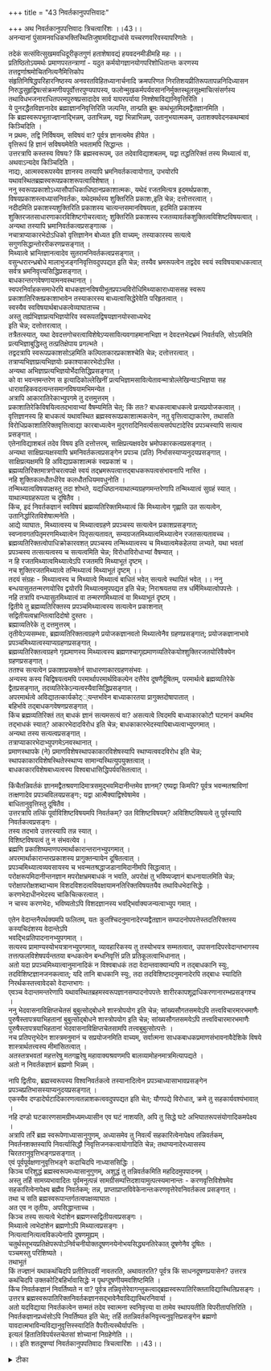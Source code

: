 +++
title = "43 निवर्तकानुपपत्तिवादः"

+++
अथ निवर्तकानुपपत्तिवादः त्रिचत्वारिंशः ।।43।।  
अनन्यानां पुंसामनवधिकभक्तिस्थितिजुषामविद्याध्वंसे यच्चरणवरिवस्यापरिणतेः ।  
  
तदेकं सत्संवित्सुखमवधिदूरीकृतगुणं हताशेषावद्यं हयवदनमीडीमहि महः ।।  
प्रतिष्ठितोऽयमर्थः प्रमाणपरतन्त्राणां - यदुत कर्मयोगज्ञानयोगपरिशोधितान्तः करणस्य तत्तद्वर्णाश्रमोचितनित्यनैमित्तिकोप   
संहृतिनिषिद्धपरिहारनिष्ठस्य अनवरतविहितध्यानार्चनादि क्रमपरिणत निरतिशयप्रीतिरूपतापन्ननिदिध्यासन निरुद्धसुहृद्विषत्संक्रमणीयपूर्वोत्तरपुण्यपापस्य, फलोन्मुखकर्मपर्यवसाननिर्मुक्तस्थूलसूक्ष्माचित्संसर्गस्य तथाविधभजनाराधितपरमपुरुषप्रसादादेव सार्व यापरपर्याया निश्शेषाविद्यानिवृत्तिरिति ।  
ये पुनरद्धैतविज्ञानादेव ब्रह्माज्ञाननिवृत्तिरिति जल्पन्ति, तान्प्रति ब्रूमः कथंभूतमिदमद्वैतज्ञानमिति ।  
 कि ब्रह्मस्वरूपभूताज्ज्ञानाद्भिन्नम्, उताभिन्नम्, यद्वा भिन्नाभिन्नम्, उतानुभयात्मकम्, उताशक्यवेदनकथम्बावं किञ्चिदिति ।  
 न प्रथमः, तद्वि निर्विषयम्, सविषयं वा? पूर्वत्र ज्ञानत्वमेव हीयेत ।  
 वृत्तिरूपं हि ज्ञानं सविषयमेवेति भवतामपि सिद्धान्तः ।  
 उत्तरत्रापि कस्तस्य विषयः? किं ब्रह्मस्वरूपम्, उत तदेवाविद्याशबलम्, यद्वा तद्धतिरिक्तं तस्य मिथ्यात्वं वा, अथवाऽन्यदेव किञ्चिदिति ।  
 नाद्यः, आत्मस्वरूपस्येव ज्ञानस्य तस्यापि भ्रमनिवर्तकत्वायोगात्, उभयोरपि यथावस्थितब्रह्मस्वरूपप्रकाशरूपत्वाविशेषात् ।  
 ननु स्वरूपप्रकाशोऽध्यासौपाधिकाधिष्ठानप्रकाशात्मकः, यथेदं रजतमित्यत्र इदमर्थप्रकाशः, विषयप्रकाशस्त्वध्यासनिवर्तकः, यथेदमर्थस्य शुक्तिरिति प्रकाशः,इति चेन्न; दत्तोत्तरत्वात् ।  
 नदीदमिति प्रकाशस्यशुक्तिरिति प्रकाशस्य चात्यन्तसमानविषयता, इदमिति प्रकाशस्य शुक्तिरजतसाधारणाकारविशिष्टगोचरत्वात्; शुक्तिरिति प्रकाशस्य रजतव्यावर्तकशुक्तित्वविशिष्टविषयत्वात् ।  
 अन्यथा तस्यापि भ्रमानिवर्तकत्वप्रसङ्गात्क ।  
 नचात्राप्याकारभेदोऽधिको वृत्तिज्ञानेन बोध्यत इति वाच्यम्; तस्याकारस्य सत्यत्वे सगुणसिद्धान्तोररीकरणप्रसङ्गात् ।  
 मिथ्यात्वे भ्रान्तिज्ञानत्वादेव सुतरामनिवर्तकत्वप्रसङ्गात् ।  
 वसुन्धरारन्ध्रबोधे मालाभुजङ्गनिवृत्तिवदुपपद्यत इति चेन्न; तस्यैव भ्रमरूपत्वेन तद्वदेव स्वयं स्वविषयाबाधकत्वात् सर्वत्र भ्रमनिवृत्त्यसिद्धिप्रसङ्गात् ।  
 बाधकान्तरगवेषणायामनवस्थानात् ।  
 स्वपरनिर्वाहकसमाधेरपि बाधकज्ञानविषयीभूतप्रपञ्चविरोधिमिथ्याकाराध्याससह स्वरूप प्रकाशातिरिक्तप्रकाशाभावेन तस्याकारस्य बाध्यत्वासिद्धेरेवेति परिहृतत्वात् ।  
 स्वस्यैव स्वविषयार्थबाधकत्वेव्याघाताच्च ।  
 अस्तु तर्ह्यभिज्ञाप्रत्यभिज्ञयोरिव स्वरूपतद्विषयज्ञानयोस्साध्यभेद   
इति चेन्न; दत्तोत्तरत्वात् ।  
तत्रैतत्स्यात्, यथा देवदत्तगोचरत्वाविशेषेऽप्यसावित्यवगाहमानाभिज्ञा न देवदत्तभेदभ्रमं निवर्तयति, सोऽयमिति प्रत्यभिज्ञाबुद्धिस्तु तत्प्रतिक्षेपाय प्रगल्भते ।  
 तद्वदत्रापि स्वरूपप्रकाशसोऽहमिति कल्पिताकारप्रकाशश्चेति चेन्न; दत्तोत्तरत्वात् ।  
 तत्राप्यभिज्ञाप्रत्यभिज्ञयोः प्रकाश्याकारभेदोऽस्ति ।  
 अन्यथा अभिज्ञाप्रत्यभिज्ञयोर्भेदासिद्धिप्रसङ्गात् ।  
 को वा भवन्तमन्तरेण स इत्यादिकोल्लेखिनीं प्रत्यभिज्ञामसावित्येतावन्मात्रोल्लेखिन्याऽभिज्ञया सह धारावाहिकवदत्यन्तसमानविषयामभिमन्येत ।  
 अत्रापि आकारातिरेकाभ्युपगमे तु दत्तमुत्तरम् ।  
 प्रकाशातिरेकिविषयित्वतदभावाभ्यां वैषम्यमिति चेत्; किं ततः? बाधकत्वाबाधकत्वे प्रत्यप्रयोजकत्वात् ।  
 वृत्तिज्ञानस्य हि बाधकत्वं यथावस्थित ब्रह्मस्वरूपप्रकाशात्मकत्वेन, नतु वृत्तित्वाद्याकारेण, तथासति विरोधिप्रकाशातिरिक्तवृत्तित्वाद्या कारबाध्यत्वेन मुद्गरादिनिवर्त्यसत्यसर्पघटादेरिव प्रपञ्चस्यापि सत्यत्व प्रसङ्गात् ।  
 एतेनाविद्याशबलं तदेव विषय इति दत्तोत्तरम्, साक्षिप्रत्यक्षवदेव भ्रमोपकारकत्वप्रसङ्गात् ।  
 अन्यथा साक्षिप्रत्यक्षस्यापि भ्रमनिवर्तकत्वप्रसङ्गेन प्रपञ्च (प्रति) निर्भासस्याप्यनुदयप्रसङ्गात् ।  
 साक्षिप्रत्यक्षमपि हि अविद्याप्रकाशात्मकं स्वप्रकाशं च ।  
 ब्रह्मव्यतिरिक्तमात्रगोचरत्वपक्षे स्वयं तद्भ्रमरूपत्वात्तद्बाधकरूपत्वसंभावनापि नास्ति ।  
 नहि शुक्तिकलधौतधीरेव कलधौतधियमवधुनोति ।  
 तन्मिथ्यात्वविषयपक्षस्तु तदा शोभते, यद्यधिष्ठानयाथात्म्यग्रहणमन्तरेणापि तन्मिथ्यात्वं सुग्रहं स्यात् ।  
 याथात्म्यग्रहरूपता च दूषितैव ।  
 किंच, इदं निवर्तकज्ञानं स्वविषयं ब्रह्मव्यतिरिक्तमिथ्यात्वं किं मिथ्यात्वेन गृह्णाति उत सत्यत्वेन, उतानिर्द्धारितविशेषात्मनेति ।  
 आद्ये व्याघातः, मिथ्यात्वस्य च मिथ्यात्वग्रहणे प्रपञ्चस्य सत्यत्वेन प्रकाशप्रसङ्गात्; स्वप्नावगतपितृमरणमिथ्यात्वेन पितृसत्यतावत्, सम्यग्रजतमिथ्यात्वमिथ्यात्वेन रजतसत्यतावच्च ।  
 ब्रह्मव्यतिरिक्तत्वोपाधिक्रोकारवशत् प्रपञ्चस्य तन्मिथ्यात्वस्य च मिथ्यात्वमेकहेलया लभ्यते, यथा भवतां प्रपञ्चस्य तत्सत्यत्वस्य च सत्यत्वमिति चेन्न; विरोधाविरोधाभ्यां वैषम्यात् ।  
 न हि रजतमिथ्यात्वमिथ्यात्वेऽपि रजतमपि मिथ्याभूतं दृष्टम् ।  
 नच शुक्तिरजतमिथ्यात्वे तन्मिथ्यात्वं मिथ्याभूतं दृष्टम् ।।  
तदयं संग्रहः - मिथ्यात्वस्य च मिथ्यात्वे मिथ्यात्वं बाधितं भवेत् सत्यत्वे स्थापितं भवेत् ।। ननु बन्धयासुततन्मरणयोरिव द्वयोरपि मिथ्यात्वमुपपद्यत इति चेन्न; निराश्रयतया तत्र धर्मिमिथ्यात्वोपपत्तेः ।  
 नहि तत्रापि वन्ध्यासुतमिथ्यात्वं वा तन्मरणमिथ्यात्वं वा मिथ्याभूतं दृष्टम् ।  
 द्वितीये तु ब्रह्मव्यतिरिक्तस्य प्रपञ्चमिथ्यात्वस्य सत्यत्वेन प्रकाशनात्   
सद्वितीयत्वभ्रान्तित्वादिदोषो दुस्तरः ।  
 ब्रह्माव्यतिरेके तु दत्तमुत्तरम् ।  
 तृतीयेऽप्यसम्भवः, ब्रह्मव्यतिरिक्तत्वग्रहणे प्रयोजकज्ञानवतो मिथ्यात्वेनैव ग्रहणप्रसङ्गात्; प्रयोजकज्ञानाभावे प्रपञ्चमिथ्यात्वस्याप्यग्रहणप्रसङ्गात् ।  
 ब्रह्मव्यतिरिक्तत्वग्रहणे गृह्यमाणस्य मिथ्यात्वस्य ब्रह्मणश्चागृह्यमाणव्यतिरेकयोश्शुक्तिरजतयोरिवैक्येन ग्रहणप्रसङ्गात् ।  
 ततश्च सत्यत्वेन प्रकाशाप्रसक्तेर्न साधारणाकारग्रहणसंभवः ।  
 अन्यस्य कस्य चिद्विषयत्वमपि परमार्थापरमार्थविकल्पेन दत्तैरेव दूषणैर्दूषितम्, परमार्थत्वे ब्रह्मव्यतिरेके द्वैतप्रसङ्गात्, तदव्यतिरेकेऽन्यत्वस्यैवासिद्धिप्रसङ्गात् ।  
 अपरमार्थत्वे अविद्यातत्कार्यकोट््यन्तर्भावेन बाध्याकारतया प्रागुक्तदोषापातात् ।  
 बहिर्भावे तद्बाधकगवेषणप्रसङ्गात् ।  
 किंच ब्रह्मव्यतिरिक्तं तत् बाधकं ज्ञानं सत्यमसत्यं वा? असत्यत्वे त्विदमपि बाध्याकारकोटौ घटमानं कथमिव तद्भाधकं स्यात्? आकारभेदादविरोध इति चेन्न; बाधकाकारभेदस्यापिबाध्यत्वाभ्युपगमात् ।  
 अन्यथा तस्य सत्यत्वप्रसङ्गात् ।  
 तत्राप्याकारभेदाभ्युपगमेऽनवस्थानात् ।  
 प्रमाणस्थापके (ने) प्रमाणविशेषस्थापकाकारविशेषस्यापि स्थाप्यत्ववदविरोध इति चेन्न; स्थापकाकारविशेषस्थितेस्स्थाप्य सामान्यस्थित्युपयुक्तत्वात् ।  
 बाधकाकारविशेषबाध्यत्वस्य विश्वबाधासिद्धिपर्यवसितत्वात् ।  
  
किंचैतन्निवर्तकं ज्ञानमद्वैतश्रवणादिमात्रसमुद्भवमिदानीन्तमेव ज्ञानम्? एष्यद्वा किमपि? पूर्वत्र भवन्मतश्राविणां तत्क्षणादेव प्रपञ्चविलयप्रसङ्गः; यद्वा आत्मैक्याद्विश्वेषामेव ।  
 बाधितानुवृत्तिस्तु दूषितैव ।  
 उत्तरत्रापि तत्किं पूर्वाविशिष्टविषयमपि निवर्तकम्? उत विशिष्टविषयम्? अविशिष्टविषयत्वे तु पूर्वस्यापि निवर्तकत्वप्रसङ्गः ।  
 तस्य तदभावे उत्तरस्यापि तन्न स्यात् ।  
 विशिष्टविषयत्वं तु न संभवत्येव ।  
 ब्रह्मणि प्रकाशिष्यमाणपरमार्थाकारान्तरानभ्युपगमात् ।  
 अपरमार्थाकारान्तरप्रकाशस्य प्रागुक्तन्यायेन दूषितत्वात् ।  
 प्रपञ्चमिथ्यात्वव्यवसायस्य च भवन्मतश्रद्धाजडानामिदानीमपि सिद्धत्वात् ।  
 परोक्षरूपमिदानीन्तनज्ञान मपरोक्षभ्रमबाधकं न भवति, अपरोक्षं तु भविष्यज्ज्ञानं बाधनायालमिति चेन्न; परोक्षापरोक्षशब्दाभ्याम विशदविशदत्वविवक्षायामनतिरिक्तविषयतयैव तथाविधभेदासिद्धेः ।  
 करणभेदाधीनभेदस्य चाकिचित्करत्वात् ।  
न चास्य करणभेदः, भविष्यतोऽपि विशदज्ञानस्य भवद्भिर्वाक्यजन्यत्वाभ्युप गमात् ।  
  
एतेन वेदान्तनैरर्थक्यमपि फलितम्, यतः कुतश्चिदनुमानादेरप्यद्वैतज्ञान सम्पादनोपपत्तेस्तदतिरिक्तस्य कस्यचिदंशस्य वेदान्तेऽपि   
भवद्भिःप्रतिपादनानभ्युपगमात् ।  
 सत्यस्य प्रामाण्यस्योभयत्रानभ्युपगमात्, व्यावहारिकस्य तु तस्योभयत्र सम्मतत्वात्, उपासनादिपरवेदान्तभागस्य तत्तत्फलविशेषपर्यन्ततया बन्धकत्वेन बन्धनिवृत्तिं प्रति प्रतिकूलत्वाभिधानात् ।  
 अतो यदा प्रपञ्चमिथ्यात्वानुमानादिकं न विश्वबाधकं तदा वेदान्तवाक्यान्यपि न तद्बाधकानि स्युः, तदविशिष्टज्ञानजनकत्वात्; यदि तानि बाधकानि स्युः, तदा तदविशिष्टादनुमानादेरपि तद्बाधः स्यादिति निरर्थकस्तत्त्वावेदको वेदान्तभागः ।  
 एवञ्च वेदान्तमन्तरेणापि यथावस्थितब्रहमस्वरूपज्ञानसम्पादनोपपत्तेः शारीरकापशूद्राधिकरणानारम्भप्रसङ्गश्च ।  
 ननु भेदवासनाविक्षिप्तचेतसं बुबुत्सोद्बोधने शास्त्रोपयोग इति चेन्न; सांख्यसौगतसमयेऽपि तत्त्वविचारमारभमाणैः पुरुषैस्तापत्रयाभिहतानां बुबुत्सोद्बोधने शास्त्रोपयोग इति चेन्न; सांख्यसौगतसमयेऽपि तत्त्वविचारमारभमाणैः पुरुषैस्तापत्रयाभिहतानां भेदवासनाविक्षिप्तचेतसामपि तत्त्वबुबुत्सोत्पत्तेः ।  
 नच प्रतिपत्तृभेदेन शास्त्रमनुमानं च सप्रयोजनमिति वाच्यम्, सर्वात्मना साधकबाधकप्रमाणसंभावनावैदेशिके विषये शास्त्रार्थतत्त्वस्य मीमांसितत्वात् ।  
 अतस्तत्रभवतां महत्तरेषु मतगह्वरेषु महावाक्यश्रवणमपि बालव्यामोहनमात्रमित्यापद्यते ।  
 अतो न निवर्तकज्ञानं ब्रह्मणो भिन्नम् ।  
  
नापि द्वितीयः, ब्रह्मस्वरूपस्य विश्वनिवर्तकत्वे तस्यानादित्वेन प्रपञ्चाध्यासाभावप्रसङ्गेन प्रपञ्चप्रतिभासस्याप्यनुदयप्रसङ्गात् ।  
 एकस्यैव दण्डादेर्घटादिकारणत्वतन्नाशकत्ववदुपपद्यत इति चेत्; यौगपद्ये विरोधात्, क्रमे तु सहकार्यवश्यंभावात् ।  
 नहि दण्डो घटकारणसामग्रीमध्यमध्यासीन एव घटं नाशयति, अपि तु सिद्धे घटे अभिघातरूपसंयोगादिकमपेक्ष्य ।  
 अत्रापि तर्रि ब्रह्म स्वरूपेणाध्यासानुगुणम्, अध्यासमेव तु निवर्त्यं सहकारित्वेनापेक्ष्य तन्निवर्तकम्, निवर्तनशक्तस्यापि निवर्त्यासिद्धौ निवृत्तिजनकत्वायोगादिति चेन्न; तथाप्यनादेरध्यासस्य चिरतरानुवृत्तिभङ्गप्रसङ्गात् ।  
 एवं पूर्वपूर्वक्षणानुवृत्तिभङ्गे कदाचिदपि नाध्याससिद्धिः ।  
 किञ्च परिशुद्धं ब्रह्मस्वरूपमध्यासानुगुणम्, अशुद्धं तु तन्निवर्तकमिति महदिदमुपपादनम् ।  
 अस्तु तर्हि सामग्र्यभावादितः पूर्वमनुत्पन्नं सामग्रीसम्पत्तिदशायामुत्पत्स्यमानान्तः - करणवृत्तिविशेषमेव सहकारित्वेनापेक्ष्य ब्रह्मैव निवर्तकम्; तन्न, प्राप्ताप्राप्तविवेकेनान्तःकरणवृत्तेरेवनिवर्तकत्व प्रसङ्गात् ।  
 तथा च सति ब्रह्मस्वरूपान्तर्गतत्वपक्षव्याघातः ।  
 अत एव न तृतीयः, अपसिद्धान्ताच्च ।  
 किञ्च तस्य सत्यत्वे भेदांशेन ब्रह्मणस्सद्वितीयत्वप्रसङ्गः ।  
 मिथ्यात्वे त्वभेदांशेन ब्रह्मणोऽपि मिथ्यात्वप्रसङ्गः ।  
 नित्यत्वानित्यत्वविकल्पेनापि दूषणमूह्यम् ।  
 चतुर्थस्तूभयप्रतिक्षेपरूपोऽनिर्वचनीयोक्तदूषणनयेनोभयसिद्ध्यनतिरेकात् दूषणेनैव दूषितः ।  
 पञ्चमस्तु परिशिष्यते ।  
 तथाभूतं   
किं तज्ज्ञानं यथाकथंचिदपि प्रतीतिपदवीं नावतरति, अथावतरति? पूर्वत्र किं साधनदूषणप्रयासेन? उत्तरत्र कथंचिदपि उक्तकोटिबहिर्भावासिद्धेः न पृथग्दूषणीयमवशिष्टमिति ।  
 किंच निवर्तकज्ञानं निवर्तिष्यते न वा? पूर्वत्र तन्निवृत्तेरेवागन्तुकत्वाद्ब्रह्मस्वरूपातिरिक्तताविद्यास्थितिप्रसङ्गः ।  
 उत्तरत्र ब्रह्मस्वरूपातिरिक्तनिवर्तकज्ञानसद्भावेनैवाविद्यास्थिरनिवार्या ।  
 अतो यदविद्याया निवर्तकत्वेन सम्मतं तदेव स्वात्मना स्वनिवृत्त्या वा तामेव स्थापयतीति विपरीतापत्तिरिति ।  
 निवर्तकज्ञानप्रध्वंसोऽपि निवर्तिष्यत इति चेत्; तर्हि ततन्निवर्तकनिवृत्त्यनुवृत्तिप्रसङ्गेन ब्रह्मणो यावदात्मभाविन्यविद्यानुवृत्तिस्स्यादिति वैपरीत्यस्थैर्यापत्तिः ।  
 इत्यलं हितातिविपर्यस्तचेतसां शोच्यानां निग्रहेणेति ।।  
।। इति शतदूषण्यां निवर्तकानुपपतिवादः त्रिचत्वारिंशः ।।43।।

<details><summary>टीका</summary>

पूर्व सङ्गत्यां मतान्तरनिरसनरूपवादार्थं सूचयन् मङ्गळादीनीति न्यायेन मङ्गळमाचरतिः - अनन्यानामिति । चरणपरिचर्यापरिणतिर्भगवत्प्रसादं एवाविद्याध्वंसहेतुर्नाद्वैत ज्ञानमित्यर्थः । अद्वैतज्ञानस्या विद्यानिवर्तकत्वाभावे निमोक्ष प्रसङ्ग प्रसङ्ग इत्याशङ्क्य कर्तु उपोद्धातरीत्या स्वमतमाहः - प्रतिष्ठित इति । उपसंहृतिरनुष्ठानं । फलोन्मुख पर्यवसानं । भोगने प्रारब्धकर्मणां क्षयः । सार्वश्येति । अविद्याया ज्ञानरांको चे तन्निवृत्त्या सार्व यमिति भेदेन निर्देशः । भावान्तराभावपक्षेपि बन्धनिवृत्तेरेवस्थांतरत्वात् । तानिति । कथंभूत ज्ञानमिति पृच्छामीत्यर्थः । निर्विषयत्वाङ्गीकारे अपसिद्धान्त इत्याहः - वृत्तिरूपमिति । उत्तरत्रेति । अद्वैतशब्दस्य एकमात्रार्थकत्वा - ब्रह्मव्यतिरिक्तस्याप्येकत्वसम्भवाद्विकल्पोत्थितिरिति भावः । निर्विषयस्य मिथ्यात्वं ब्रह्मव्यतिरिक्तस्य मिथ्यात्वं अथवाज्यदेवेति । ब्रह्मगताद्वितीयत्वादिकमित्यर्थः । ननु समानविषयत्वेप्यध्यासानुपयोगिज्ञानं निवर्तकं तदुपयोगीतु न निवर्तकमिदमिति (+++) इवेति शङ्कतेः - नन्विति । विषयप्रकाशः - ब्रह्मविषय प्रकाश इत्यर्थः । दत्तोत्तरत्वादिति । उभयोरपि यथावस्थितेत्यादिनेति शेषः । दृष्टान्तेऽपि निवर्तकत्वानिवर्तकत्वयोर्विषयभेद एव प्रयोजक इत्याहः - साधागृहीतत्वसाधारणत्वं तेनेदंत्वस्य तत्तद्वयक्ति पर्यवसिततया न केवलान्वयित्वमिति जिज्ञासानुपपत्तवादोक्तेन न विरोधः । नन्विदं शुक्तिज्ञानयोरप्यत्यन्त समानविषयत्वमेव तत्र च निवर्तकत्वानिवर्तकत्व उक्तप्रयोजकाभ्यामेवेत्या - शङ्क्याध्यासोपयोगानुपयोगावेव विषयवैलक्षण्याभावेन सम्भवत इत्याहः - अन्यथेति । ब्रह्मस्वरूपं विषय इत्यत्र ब्रह्मस्वरूपमात्रं विषयः उतानन्दात्वादि विशिष्टंविषय इति विकल्प्य आद्यो निरस्तो द्वितीय शङ्कतेः - नचेति । माता (+++) भ्रमस्य भूरन्ध्रभ्रमान्निवृत्तिर्दृष्टेति शङ्कतेः - वसुंन्धरेति । वसुधारन्ध्रभ्रमस्थले तस्य भ्रमस्य स्वविषयाबाधकत्वादधिकारविशिष्ट भ्रमस्यापि स्वनिवर्तकत्वा भावात्सर्वभ्रमनिवृत्तिलक्षण मुक्तिर्न स्यादित्याहः - न तस्यैवेति । बाधज्ञान विषयेति । अध्यास अहप्रकाशातिरिक्तोह्यधिष्ठान - प्रकाशोध्यासनिवर्तकः स्यात्तस्मादद्वितीयत्वरूपाधिकारविशिष्टविषयतया प्रपञ्चनिवर्तकत्वेऽपि तदाकाराध्याससहाधिष्ठान रूपप्रकाशातिरिक्तवद्विरुद्धाकारप्रकाशाभावेन तस्याकारस्य बाध्यत्वासिद्धेरिति यथा स्थितेत्यादिना परिहृतप्रायत्वादित्यर्थः । व्याघाताच्चेति । साक्षिणोविद्याभासकत्वान्नतद्बाधकत्वमिति स्ववचनव्याघातादित्यर्थः । (+++)स्य रूपप्रकाशस्य तदतिरिक्तप्रकाशस्य च प्रकाश्यभेदाभावेऽपि देवदत्तविषयकाभिज्ञा प्रत्यभिज्ञयोरतत्वभ्रमनिवर्तकत्व - तदभाववदविद्या निवर्तकत्वं तदभावावुपपद्येते इति शङ्कतेः - अस्तु तर्हीति । दत्तोत्तरत्वादिति । पूर्ववदेवाभिज्ञाप्रत्यभिज्ञयोर्भिन्नविषयत्वमिति भावः । नन्वभिज्ञाप्रत्यभिज्ञयोर्न विषयभेदः स्वरूपमात्रविषयत्वात्सोऽयं देवदत्त इति वाक्यस्याखण्डार्थत्वस्य व्यवस्थापन्नात्तत्समान - विषयप्रत्यभिज्ञाया अपि स्वरूपमात्र विषयत्वावश्यं भावादित्यभिप्रायेण शङ्कतेः - तत्र्यैतत्स्यादिति । असावित्यत्र देवदत्तत्वं न विषयः । सोऽयमित्यत्र तु तच्छब्देन देवदत्तत्वं विवक्षितं । दत्तोत्तरत्वं पूर्ववदेवोपपादयतिः - तत्रापीति । अखण्डार्थत्वं च निरस्तमेवेति भावः । गत्यन्तरा भावाद्दूषितामपि प्रकाश्याकारभेदशंकां पुनरुत्थापयतिः - तत्राद्याकारेति । तत्राद्यस्य साक्षिज्ञानस्याकारातिरेकस्य भिन्नस्याकरस्य वृत्तिज्ञानेभ्युपगमाद्वैषम्यमित्यर्थः । प्रकाश्याकारभेदाभावेऽपि श्वैत्य प्रत्यक्षानुमित्योश्शङ्खपीति भ्रमनिवर्तकत्वतदभावौ तथा तत्रापि सविषयत्वतदभावाभ्यां वृत्तित्व तदभावाभ्यां वृत्तित्वतदभावाभ्यां च वैशम्यान्निवर्तकत्वानिवर्तकत्वे उपपद्येते इति शङ्कतेः - प्रकाशेति । श्वैत्य प्रत्यक्षस्यापि विरोधि विषयप्रत्यक्षत्वेनैव निवर्तकत्व न तु प्रत्यक्षत्व मात्रेणातिप्रसङ्गादिति परिहरतिः - किं तत इति । वृत्तित्वादिति । आदिशब्देन सविषयत्वादिगृह्यते । तथा सतीति । विरोधिप्रकाशत्वादतिरिक्त वृत्तत्वाद्याकारेण ज्ञानबाध्यत्वाङ्गीकारे मिथ्यात्वं न स्याद्विरोधिसाक्षात्कारत्वेन ज्ञाननिवर्त्यस्य मिथ्यात्वप्रयोजक तथाभ्युपगमादिति भावः । द्वितीयं दूषयतिः - एतेनेति ।भ्रान्तित्वेनाध्याससहाधिष्ठानस्वरूप प्रकाशत्वेन स्वस्य स्वविषयार्थबाधकत्वेन्याधात्तच्चेत्यर्थः । एतेनेत्येतदेव विवृणोतिः - साक्षीति । अन्यथेति । अविद्याविषयवृत्तेरविद्यानिवर्तकत्व इत्यर्थः । तृतीयविकल्पं दूषयतिः - ब्रह्मव्यतिरिक्तेति । तद्भ्रमरूपत्वादधिष्ठान विषयत्वेन तद्भ्रमरूपत्वादधिष्ठान विषयत्वेन भ्रममात्ररूपत्वादित्यर्थः । सम्भावनापीति । अधिष्ठानविषयकज्ञानस्यैव निवर्तकत्वादधिष्ठाना विषयकत्वस्य निवर्तकत्व सम्भावनापि नास्तीत्यर्थः । न हीति । आरोप्यविषयत्वेनाधिष्ठान विषयकस्यापि निवर्तकत्वा (+++) सुतरां निवर्तकत्वमिति भावः । चतुर्थं विकल्प दूषयतिः - तन्मिथ्यात्वेनेति । अधिष्ठानवृत्त्यन्ता भाव प्रतियोगित्वज्ञानमधिष्ठानग्रहं विना न सम्भवतीत्यर्थः । यथात्म्येति । यथात्म्यस्य स्वरूपत्वेऽध्यासानुपपत्तेस्तदतिरिक्तत्वे वाच्ये तस्य सत्यत्वमिथ्यात्वयोर्दूषणमुक्तमेवेत्यर्थः । व्याघात इति । मिथ्यात्वं हि प्रपञ्चस्य स्वाधिकरणनिष्ठत्यन्ताभावप्रतियोगित्वं तन्मिथ्यात्वं च प्रपञ्चेतदभावे तदेव सत्यत्वमिति तस्य प्रपञ्चा विरोधितया न निवृत्तिस्यादिति सिद्धान्तव्याघात इत्यर्थः । स्वप्नावगतेति । पितृमरणं ह्यभावः तस्य मिथ्यात्वं तदभावः प्रतियोगिसत्वमेवेति तत्सत्यत्वामिति भावः । रजत सत्यता - रजतसत्वं । ननु ब्रह्मव्यतिरिक्तस्य मिथ्यात्वज्ञान तद्व्यतिरिक्तत्वावच्छेदेन स्वाधिकरणनिष्ठात्यन्ताभाव प्रति योगित्वं (+++) विषयकरोति न तु ब्रह्मव्यतिरिक्तनिष्ठात्यन्ताभावप्रतियोगित्वं मिथ्यात्वं इति न व्याघात इति शङ्कतेः - ब्रह्मव्यतिरिक्तेति । यद्यपि ज्ञाने विरोधो नास्ति । तथाप्यर्थस्य विरोधोऽस्ति । प्रतियोगित्वतदभावयोः प्रपञ्चेविरोधादिति परिहरतिः - नेति ।विरोधमुपपादयतिः - नहीति । न चेति । रजतस्य मिथ्यात्वं हि तदधिकरणाभाव प्रतियोगित्वं । तस्यमिथ्यात्वे विरोधादिति भावः । ननु देवदत्तमरणमिथ्यात्वे तस्य सत्यत्वं दृश्यते वंध्यासुतमरणमिथ्यात्वेऽपि तन्मिथ्यात्वं दृश्यते । तद्वदिहापि सम्यग्रजत मिथ्यात्वस्य मिथ्यात्वे सम्यग्रजतसत्यत्वेऽपि शुक्तिरजतमिथ्यात्वस्य मिथ्यात्वेऽपि शुक्तिरजतस्यमिथ्यात्व मुपपद्यत इति शङ्कतेः - ननुवन्ध्येति । वन्ध्यासुत प्रतीतिरसद्विषया उत मिथ्याविषयेति विकल्पमभिप्रेत्याद्येश्रया सत्वप्रयुक्तमाधे यस्याप्यसत्वमित्याहः - नेति । निराश्रयत्वमसदाश्रयत्वं । मिथ्यत्वमसत्वं । द्वितीये दोषमाहः - नहीति । नहि वन्ध्यासुतोमिथ्या तस्यप्रसिद्धत्वेनारोपासम्भवात् किन्तु सुतस्य वन्ध्याजन्यत्वं सुतत्वे वन्ध्याप्रतियोगित्वं वा मिथ्येति वक्तव्यं । तथा मरणे तादृशारोप विषयप्रतियोगित्वं मिथ्येति वक्तव्यं । तच्चमिथ्यात्वं सत्यमित्यर्थः । सत्यत्वेन प्रतीयमानं किं वस्तु गत्या सत्यमुत मिथ्यानाद्य इत्याहः - भ्रान्तित्वादिति आदिशब्देन प्रपञ्चस्यनिवृत्तावपिमिथ्यात्वस्य न निवृत्ते सर्वभ्रमनिवृत्यसिद्धिप्रसङ्गो विवक्षितः । मिथ्यात्वं सत्यत्वेन गृह्णाति तच्च सत्यमेवाऽतो भ्रान्तित्वं न च सद्वितीयत्वं । ब्रह्मस्वरूपपानन्यत्वादित्याशङ्क्य परिहरतिः - ब्रह्मव्यतिरेक इति । ब्रह्मसम्बन्धस्य पपञ्चे परैरप्यङ्गीकारात्तद्ज्ञानमध्यासाङ्गत्वान्न विरोधीत्यक्तप्रयमित्यर्थः । मिथ्यात्वं ब्रह्मव्यतिरिक्तत्वेन गृह्यते न वेति विकल्पमभिप्रेत्य आद्य आहः - ब्रह्मव्यतिरिक्तत्व इति । अत्रापि ब्रह्मव्यतिरिक्तत्वस्यमिथ्यत्वप्रयोजकत्वं ग्रहणमस्तिनवेति विकल्पमभिप्रेत्याद्ये दोषमाहः - प्रयोजकेति । ब्रह्मव्यतिरिक्तत्वावच्छेदेन मिथ्यात्वस्याग्रहणे प्रतिस्विकरूपेण मिथ्यात्वग्रहणस्य सर्वत्राशक्तित्वात् क्वचित्तद्ज्ञानस्य शुक्तिरजत मिथ्यात्वज्ञानवत्सर्वनिवर्तकत्वं न स्यादित्यर्थः । द्वितीये दोषमाहः - ब्रह्मव्यतिरेकेणेति ।ब्रह्मव्यतिरेकेणग्रहणा भाव इत्यर्थः । क्वचित्तु ब्रह्मव्यतिरेकेणा ग्रहण इति पाठः । ससमीचीनः । साधारणेति ।सत्यत्वेन ग्रहणादनिर्धारितविशेषात्मनेत्ये तन्नोपपद्यत इति भावः । प्रथमविकल्पे पञ्चमंदूषयतिः - अन्यस्येति । तत्प्रकारं दर्शयति परमार्थत्व इति । तद्व्यतिरेक इति । ब्रह्मणोन्यस्य हि विषयत्वमुच्यते । तस्य तद्व्यतिरेकत्वमनुपपन्नमित्यर्थः । किमविद्यातत्कार्यादिष्वन्तर्भूतमनन्तभूतं वा नाद्य इत्याहः - अविद्यातत्कार्येति । अध्यासरूपज्ञानस्यानुकूलस्य निवर्तकत्वं न स्यादित्यादि दूषणापात इत्यर्थः । द्वितीये दूषणमाहः - तद्बहिर्भाव इति । अविद्यानिवृत्त्या तन्निवृत्त्ययोगादिति भावः । असत्यत्व इति । मिथ्यारजतज्ञानस्य स्वबाधकत्वात्स्वयं कथं स्वेन बाध्यतेति भावः । बाध्यत्वमेवाकारः । स एव कोटिः घटमानं तत्र सम्बद्धं । ननु ब्रह्मज्ञानत्वेन बाधकत्वं ब्रह्मभिन्नत्वेन बाध्यत्वमस्तु । यथैकस्यैव तोयस्य तोयत्वेन साधनत्वं । पिपसोपशमनार्थतावच्छेदकत्वेन साध्यत्वमिति शङ्कतेः - आकारेति । बाधकतावच्छेदकत्वेनाभिमतस्याप्याकारस्य ब्रह्मभिन्नत्वेन बाध्यत्वाच्छुक्तिरजतत्ववन्न बाधकतावच्छेदकत्वमपीति परिहरतिः - नेति । ननु बाधकतावच्छेदकं तत्वज्ञानत्वं तत्प्रयोजकसत्वाच्छुक्तिरजतत्वं तु न बाधकतयावच्छेदकं तत्प्रयोजकाभावादित्याशङ्क्य तत्वज्ञानत्वमपि बाध्यत्वादेव न बाधकतावच्छेदकताप्रयोजकं स्याच्छुक्तिरजतत्ववदवच्छेदकता प्रयोजकताप्रयोजकत्वयोरप्याकारभेदाधीनत्वाभ्युपगमे तस्याप्याकारभेदस्य मिथ्यात्वादेवा - प्रयोजकत्वापादने तत्रापि प्रयोजकन्तरान्वेषण परं पर्यायामनवस्थेत्याहः - तत्रापीति । साधकाकारस्य साध्यत्वेऽपि साधकतावच्छेदकत्ववद्बाधककारस्य बाध्यत्वेऽपि बाधकतावच्छेदकत्वमस्त्विति शङ्कतेः - प्रमाणस्थापक इति । प्रमाणस्थापकस्य विशेषस्य यथार्थ प्रवृत्त्यनुपपन्नमित्यर्थः । प्रमाणसामान्यमात्रसाधके प्रमाणविशेषे योऽयमसाधारणाकारः तस्य सिद्धिः प्रमाणसिद्ध्यनुगुणैव तदाकारविशेषाभावे तदवच्छिन्न प्रमाणाभावेन तत्साध्यस्याप्यसिद्धेः बाधकतावच्छेदक - विशेषाकारस्यबाध्यत्वे तु तदवच्छिन्नस्य बाधकस्याभात्तत्साध्यविश्वबधो न सिध्येदिति परिहरतिः - विश्वेषामेवेति । विलयप्रसङ्ग इति शेषः । विलयोऽस्तु तथापीति प्रतीतिबाधितानुवृत्त्येत्यत्राहः - बाधितेति । अविशिष्टविषयंसमानविषयं । विशिष्टविषयं भिन्नविषयमित्यर्थः । तस्येति । पूर्वज्ञानस्य निवर्तकत्वाभावे विशेषाभावान्निवर्तकत्वं न स्यादित्यर्थः । प्रागुक्तन्यायेनेति । भ्रान्तित्वादिनेत्यर्थः । ननु प्रपञ्चमिथ्यात्वचरमेष्यज्ञानं ब्रह्मस्वरूपातिरिक्तगोचरनिवर्तकमित्यत आहः - प्रपञ्चेति । तथा सतीदानीमेव निवृत्तिस्स्यादिति भावः । अनतिरिक्तविषयतयैषेति । लोके न्यूनविषयत्वाधिकविषयत्वाभ्यां विशदाविश्दव्यवहारादिति भावः । नन्विन्द्रयादिभिन्नकरणकत्वं रूपं परोक्षत्वापरोक्षत्व - वैलक्षण्यमस्तीत्यत्राहः - करणेति ।शाब्दज्ञानानुमित्योः करणभेदाधिक वैलक्ष्येऽपि निवर्तकत्वाभावादिति भावः । नन्वयव्यतिरेकाभ्यांमिन्द्रियकरकस्य निवर्तकत्वं नेतरस्येत्यत्राहः - न चास्येति । इन्द्रियरूपकरणभेदो नास्तीत्यर्थः । एवं ब्रह्मस्वरूपभेदात् ज्ञानाद्भिन्नं ज्ञाननिवर्तकमिति विकल्पोदूषितः । इदानीं तत्रैव दूषणान्तरमाहः - एतेनेति । एष्यदिदानींतनज्ञानयोर्विषयभेदाभावादिदानीं तनानुमितेरिव वेदन्तजन्यज्ञानस्याप्यनिवर्तकतया वेदान्तानां नैरर्थक्यमित्यर्थः । ननु शब्दानुमित्योः प्रमाण्यप्रमाण्यवैषम्यान्निवर्तकत्व तदभावादित्यत्राहः - सत्यस्येति । ननु ब्रह्मोपासन तत्फलादिज्ञानस्यानुमानादिभिर्दुस्सम्पादत्वात्तत्प्रतिपादनद्वारा तदनुष्ठानार्थतयार्थवानेव वेदान्त इत्याशङ्क्य सगुणोपासनपरवेदान्तवाक्यस्योक्तरीत्या सार्थक्येऽपि बन्धनिवृत्त्यर्थानां वेदान्तानां बन्धनिवृत्त्यसम्भावन्नेष्फल्यमित्याहः - उपासनेति । शारीरकापशूद्रेति । काण्डेन्यतो ज्ञानसम्भवेदि तन्मूलकानुष्ठानान्न फलं । अत्रत्वविद्या निवृत्तिमात्रस्य तत्वज्ञानमात्रसाध्यत्वाच्छूद्रस्याप्यनुमानजन्य - ज्ञानेनाविद्या निवृत्तिस्सम्भवतीति शारीरक तत्प्रतिनिषेधार्थमधिकरणं व्यर्थमित्यर्थः । ननु प्रत्यक्षादिभि र्भेदस्यैव निश्चयेन कोट्यन्तरानुपस्थिते श्च सन्देहसम्भवात्तन्मूलत्तत्वबुभुत्सानोपपद्यते । तद्विरुद्धाभेदप्रतिपादकशास्त्रदर्शने तु द्वैताद्वैतसन्देहा बुभुत्सोत्पद्यत इति बुभुत्सोत्पादनं साङ्ख्यादिशास्त्रैरपि स्यादिति न तदर्थः वेदान्त इत्याहः - साङ्ख्येति । तत्वविचारमारंभमाणैरिति । शास्त्रैरिति शेष अप्राप्तेशास्त्रमर्थवदिति निष्प्रयोजनं शास्त्रमित्याहः - सर्वात्मनेति । एवं वेदान्तानां नैरर्थक्याद्वा तादृशां तच्छ्रववणं तत्प्रतिपादनं च बालव्यामोहनमित्युपालभतेः - अत इति । महावाक्य जीवब्रह्मभेदबोधकं तत्वमसीति वाक्यमित्यर्थः । आद्यविकल्पे द्वितीयं दूषयतिः - नापि द्वितीय इति । किं ब्रह्मस्वरूप निवर्तकत्वमध्यासा सहिष्णुत्वमात्रं विवक्षितमुताध्यासहेतुर्निवर्तकत्वमपीति नाद्य इत्याहः - ब्रह्मस्वरूपस्येति । अध्यासाभावादध्यासा प्रसङ्गादित्यर्थः । द्वितीय आह प्रपञ्चेति । अध्यासनिवर्तकस्यविरोधात्प्रपञ्चाध्यासहे (++++) दित्यर्थः । एकस्यैव निवर्तकत्वं च विरुद्ध इत्याहः - एकस्येति । क्रमेत्विति ।कार्यविळम्बस्य कारणविळम्बप्रयोज्यत्वादिति भावः । निवत्यस्यैव सहकारित्वे हेतुमाहः - निवर्तनश्क्तस्यापीति । तथापीति । कार्याध्यासो उक्तपरिहार (+++)र्थः । अनादेरित्यादि । अविद्याध्यासस्येत्यर्थः । पूर्व (+++) पूर्वेद्युरविद्याध्यासस्य तन्निवर्तकत्वेनायोगे ततः पूर्वेद्युरवि तद्वदेवाध्यासासम्भवे तदधिकरणस्याप्यसम्भवेन तन्मूळप्रपञ्चाध्यासोऽपि न स्यादित्यर्थः । एवमविद्याध्यासानुपपत्त्याकार्याध्यासानुपपत्तिरुक्ता । इदानीं कार्याध्यासासम्भवे हेत्वन्तरमाहः - किञ्चेति । शुद्धमारोप्याविषयकमशुद्धमारोप्यविषयकं । अध्यासमैवतु निवर्त्यसहकारित्वेना - पेक्ष्येत्यादिनाध्यासस्यैव सहकारित्वोक्तेस्तस्मिन्सति स्वस्यैव तद्भ्रमरूपत्वादशुद्धस्यैव निवर्तकत्वमित्युक्तं भवति । ब्रह्मस्वरूपेणाध्यासानुगणमित्यनेनारोप्यविषयत्वलक्षण - शुद्धिरेवभिप्रेतास्यात्ततश्चारोप्यविषयमध्यासानुगुणमारोप्यविषयं तन्निवर्तकमिति व्याहतमित्यर्थः । इष्टापत्तिमाशङ्क्याहः - तथासतीति । मिथ्याभूतवृत्तेस्सत्यत्वस्वरूपत्वासम्भवात्तस्या एव प्राप्ताप्रक्रमेण निवर्तकत्व प्रसङ्गादिति भावः । आद्य विकल्पे तृतीयं दूषयति ः - अत एव न तृतीय इति । भेदाभेदङ्गीकारेव्याघातादित्यर्थः । तस्य भिन्नाभिन्नवस्तुनः । सद्वितीयत्वेत्विति । भिन्नांशस्य द्वितीयत्वादिति भावः । मिथ्याप्रसङ्ग इति । मिथ्याभूतभिन्नांशेनाभिन्नत्वादिति भावः । नित्यानित्यत्वेति । तस्य - नित्यत्वेति । तस्य नित्यत्वे नित्यमध्यासोन स्यादनित्यत्वे सविषयत्वनिर्विषयत्वादिविकल्पावतारेण सर्वोक्त सर्वदोषास्युरित्यर्थः । उभयप्रतिक्षेपरूपः - परस्परविरुद्धसमुदायरूपसदसद्विलक्षणा - निर्वचनीयवद्विरुद्धत्वान्निरस्त इत्यर्थः । तथा भूतमिति । ज्ञायते न वेति विकल्पार्थः । पूर्वत्रेति । यद्यपि प्रतीति विषयत्वाभावेऽपि स्वप्रकाशविरुद्धत्वाभावान्नतु तुच्छत्व प्रसङ्गः । तथापि ब्रह्म व्यतिरिक्तस्य जडतया न प्रकाशसिद्धिरिति तुच्छत्वमेवेति भावः । पूर्वविकल्पदूषण निरस्तत्वादुक्तविकल्पस्योत्थानमेव न सहत इत्याहः उत्तरत्रेति । आगन्तुकत्वादिति । अध्यस्तत्वादध्यासस्याविद्यासाध्यत्वादिति भावः । ब्रह्मस्वरूपातिरिक्तेति । ब्रह्मस्वरूपातिरिक्तत्वादध्यस्तत्वं वक्तव्यमिति भावः । एवं बाधकमेव साधकत्वेन मन्यन्त इति ते भ्रान्ता इत्याह हिताहितेति ।
वत्सकुलजलधिकौस्तुभ नृसिंहगुरुसुतेन सिम्हदेवे न कृतायां शतदूषणी टीकायां त्रिचत्वारिंशोवादस्समाप्तः ।।
</details>

